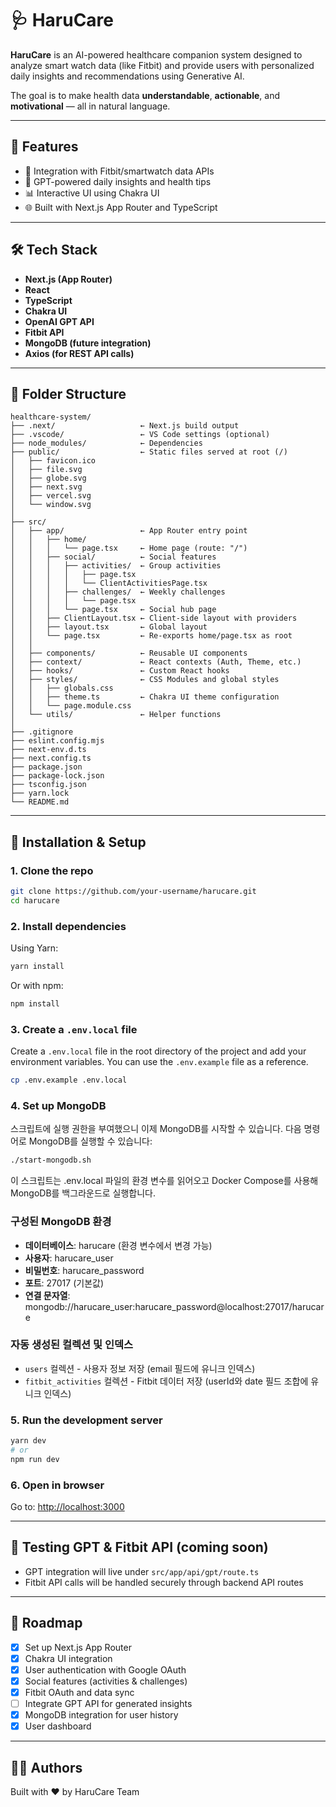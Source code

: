 # 🩺 HaruCare

**HaruCare** is an AI-powered healthcare companion system designed to analyze smart watch data (like Fitbit) and provide users with personalized daily insights and recommendations using Generative AI.

The goal is to make health data **understandable**, **actionable**, and **motivational** — all in natural language.

---

## 🚀 Features

- 🔗 Integration with Fitbit/smartwatch data APIs
- 🧠 GPT-powered daily insights and health tips
- 📊 Interactive UI using Chakra UI
- 🌐 Built with Next.js App Router and TypeScript

---

## 🛠️ Tech Stack

- **Next.js (App Router)**
- **React**
- **TypeScript**
- **Chakra UI**
- **OpenAI GPT API**
- **Fitbit API**
- **MongoDB (future integration)**
- **Axios (for REST API calls)**

---

## 📂 Folder Structure

```
healthcare-system/
├── .next/                   ← Next.js build output
├── .vscode/                 ← VS Code settings (optional)
├── node_modules/            ← Dependencies
├── public/                  ← Static files served at root (/)
│   ├── favicon.ico
│   ├── file.svg
│   ├── globe.svg
│   ├── next.svg
│   ├── vercel.svg
│   └── window.svg
│
├── src/
│   ├── app/                 ← App Router entry point
│   │   ├── home/
│   │   │   └── page.tsx     ← Home page (route: "/")
│   │   ├── social/          ← Social features
│   │   │   ├── activities/  ← Group activities
│   │   │   │   ├── page.tsx
│   │   │   │   └── ClientActivitiesPage.tsx
│   │   │   ├── challenges/  ← Weekly challenges
│   │   │   │   └── page.tsx
│   │   │   └── page.tsx     ← Social hub page
│   │   ├── ClientLayout.tsx ← Client-side layout with providers
│   │   ├── layout.tsx       ← Global layout
│   │   └── page.tsx         ← Re-exports home/page.tsx as root
│   │
│   ├── components/          ← Reusable UI components
│   ├── context/             ← React contexts (Auth, Theme, etc.)
│   ├── hooks/               ← Custom React hooks
│   ├── styles/              ← CSS Modules and global styles
│   │   ├── globals.css
│   │   ├── theme.ts         ← Chakra UI theme configuration
│   │   └── page.module.css
│   └── utils/               ← Helper functions
│
├── .gitignore
├── eslint.config.mjs
├── next-env.d.ts
├── next.config.ts
├── package.json
├── package-lock.json
├── tsconfig.json
├── yarn.lock
└── README.md
```

---

## 🧰 Installation & Setup

### 1. Clone the repo

```bash
git clone https://github.com/your-username/harucare.git
cd harucare
```

### 2. Install dependencies

Using Yarn:
```bash
yarn install
```

Or with npm:
```bash
npm install
```

### 3. Create a `.env.local` file
Create a `.env.local` file in the root directory of the project and add your environment variables. You can use the `.env.example` file as a reference.

```bash
cp .env.example .env.local
```

### 4. Set up MongoDB

스크립트에 실행 권한을 부여했으니 이제 MongoDB를 시작할 수 있습니다. 다음 명령어로 MongoDB를 실행할 수 있습니다:

```bash
./start-mongodb.sh
```

이 스크립트는 .env.local 파일의 환경 변수를 읽어오고 Docker Compose를 사용해 MongoDB를 백그라운드로 실행합니다.

### 구성된 MongoDB 환경

- **데이터베이스**: harucare (환경 변수에서 변경 가능)
- **사용자**: harucare_user
- **비밀번호**: harucare_password
- **포트**: 27017 (기본값)
- **연결 문자열**: mongodb://harucare_user:harucare_password@localhost:27017/harucare

### 자동 생성된 컬렉션 및 인덱스

- `users` 컬렉션 - 사용자 정보 저장 (email 필드에 유니크 인덱스)
- `fitbit_activities` 컬렉션 - Fitbit 데이터 저장 (userId와 date 필드 조합에 유니크 인덱스)

### 5. Run the development server

```bash
yarn dev
# or
npm run dev
```

### 6. Open in browser

Go to: [http://localhost:3000](http://localhost:3000)

---

## 🧪 Testing GPT & Fitbit API (coming soon)

- GPT integration will live under `src/app/api/gpt/route.ts`
- Fitbit API calls will be handled securely through backend API routes

---

## 📅 Roadmap

- [x] Set up Next.js App Router
- [x] Chakra UI integration
- [x] User authentication with Google OAuth
- [x] Social features (activities & challenges)
- [x] Fitbit OAuth and data sync
- [ ] Integrate GPT API for generated insights
- [x] MongoDB integration for user history
- [x] User dashboard

---

## 🧑‍💻 Authors

Built with ❤️ by HaruCare Team